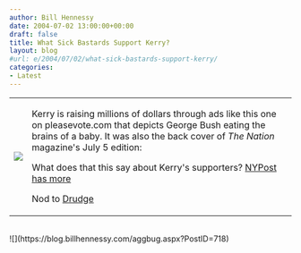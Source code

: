 ```yaml
---
author: Bill Hennessy
date: 2004-07-02 13:00:00+00:00
draft: false
title: What Sick Bastards Support Kerry?
layout: blog
#url: e/2004/07/02/what-sick-bastards-support-kerry/
categories:
- Latest
---
```


<table border="0" >  
<tr >  

<td >  


![](https://www.pleasevote.com/downloads/PleaseVoteAd_email.jpg)


</td>  

<td >  


Kerry is raising millions of dollars through ads like this one on pleasevote.com that depicts George Bush eating the brains of a baby. It was also the back cover of _The Nation_ magazine's July 5 edition:

  


What does that this say about Kerry's supporters? [NYPost has more](https://https://www.nypost.com/gossip/17696.htm)

  


Nod to [Drudge](https://www.drudgereport.com/)

</td></tr></tbody></table>  
<table >  
</tbody></table>![](https://blog.billhennessy.com/aggbug.aspx?PostID=718)

